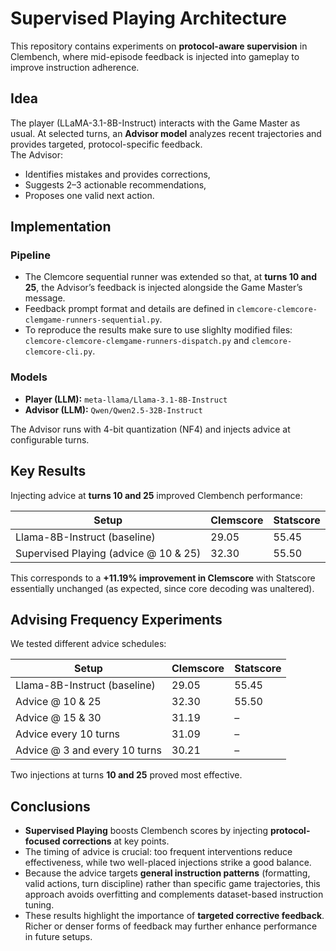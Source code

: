 # Supervised Playing Architecture

This repository contains experiments on **protocol-aware supervision** in Clembench, where mid-episode feedback is injected into gameplay to improve instruction adherence.

## Idea

The player (LLaMA-3.1-8B-Instruct) interacts with the Game Master as usual. At selected turns, an **Advisor model** analyzes recent trajectories and provides targeted, protocol-specific feedback.  
The Advisor:
- Identifies mistakes and provides corrections,
- Suggests 2–3 actionable recommendations,
- Proposes one valid next action.

## Implementation

### Pipeline
- The Clemcore sequential runner was extended so that, at **turns 10 and 25**, the Advisor’s feedback is injected alongside the Game Master’s message.  
- Feedback prompt format and details are defined in `clemcore-clemcore-clemgame-runners-sequential.py`.  
- To reproduce the results make sure to use slighlty modified files: `clemcore-clemcore-clemgame-runners-dispatch.py` and  `clemcore-clemcore-cli.py`.  

### Models
- **Player (LLM):** `meta-llama/Llama-3.1-8B-Instruct`  
- **Advisor (LLM):** `Qwen/Qwen2.5-32B-Instruct`  

The Advisor runs with 4-bit quantization (NF4) and injects advice at configurable turns.

## Key Results

Injecting advice at **turns 10 and 25** improved Clembench performance:

| Setup                                        | Clemscore | Statscore |
|----------------------------------------------|-----------|-----------|
| Llama-8B-Instruct (baseline)                 | 29.05     | 55.45     |
| Supervised Playing (advice @ 10 & 25)        | 32.30 | 55.50 |

This corresponds to a **+11.19% improvement in Clemscore** with Statscore essentially unchanged (as expected, since core decoding was unaltered).

## Advising Frequency Experiments

We tested different advice schedules:

| Setup                                        | Clemscore | Statscore |
|----------------------------------------------|-----------|-----------|
| Llama-8B-Instruct (baseline)                 | 29.05     | 55.45     |
| Advice @ 10 & 25                             | 32.30     | 55.50     |
| Advice @ 15 & 30                             | 31.19     | –         |
| Advice every 10 turns                        | 31.09     | –         |
| Advice @ 3 and every 10 turns                | 30.21     | –         |

Two injections at turns **10 and 25** proved most effective.

## Conclusions

- **Supervised Playing** boosts Clembench scores by injecting **protocol-focused corrections** at key points.  
- The timing of advice is crucial: too frequent interventions reduce effectiveness, while two well-placed injections strike a good balance.  
- Because the advice targets **general instruction patterns** (formatting, valid actions, turn discipline) rather than specific game trajectories, this approach avoids overfitting and complements dataset-based instruction tuning.  
- These results highlight the importance of **targeted corrective feedback**. Richer or denser forms of feedback may further enhance performance in future setups.

